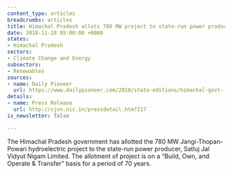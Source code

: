 ```yaml
---
content_type: articles
breadcrumbs: articles
title: Himachal Pradesh allots 780 MW project to state-run power producer
date: 2018-11-28 05:00:00 +0000
states:
- Himachal Pradesh
sectors:
- Climate Change and Energy
subsectors:
- Renewables
sources:
- name: Daily Pioneer
  url: https://www.dailypioneer.com/2018/state-editions/himachal-govt--allots-780-mw--hydro-electric-project-to-sjvn.html
details:
- name: Press Release
  url: http://sjvn.nic.in/pressdetail.htm?217
is_newsletter: false

---
```

The Himachal Pradesh government has allotted the 780 MW Jangi-Thopan-Powari hydroelectric project to the state-run power producer, Satluj Jal Vidyut Nigam Limited. The allotment of project is on a “Build, Own, and Operate & Transfer” basis for a period of 70 years.
